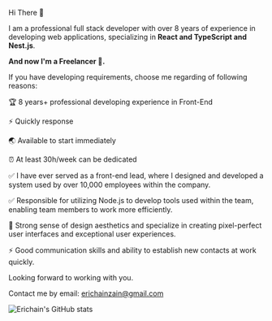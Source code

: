 Hi There 👋

I am a professional full stack developer with over 8 years of experience in developing web applications, specializing in **React and TypeScript and Nest.js**.

**And now I'm a Freelancer 👀.**

If you have developing requirements, choose me regarding of following reasons:

🏆 8 years+ professional developing experience in Front-End

⚡️ Quickly response

🌏 Available to start immediately

⏰ At least 30h/week can be dedicated

✅ I have ever served as a front-end lead, where I designed and developed a system used by over 10,000 employees within the company.

✅ Responsible for utilizing Node.js to develop tools used within the team, enabling team members to work more efficiently.

🧐 Strong sense of design aesthetics and specialize in creating pixel-perfect user interfaces and exceptional user experiences.

⚡️ Good communication skills and ability to establish new contacts at work quickly.

Looking forward to working with you.

Contact me by email: [erichainzain@gmail.com](erichainzain@gmail.com)

![Erichain's GitHub stats](https://github-readme-stats.vercel.app/api?username=Erichain&show_icons=true&theme=onedark)
